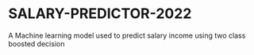 # SALARY-PREDICTOR-2022
A Machine learning model used to predict salary income using two class boosted decision

